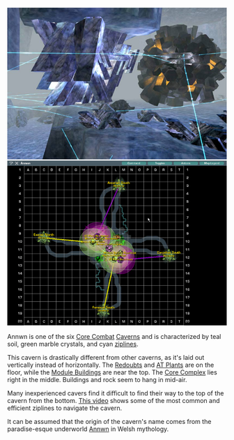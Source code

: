 ![](../images/Annwn.jpg "fig:Annwn.jpg") ![](../images/AnnwnMap.jpg "fig:AnnwnMap.jpg")

Annwn is one of the six [Core Combat](../items/Core_Combat.md)
[Caverns](Caverns.md) and is characterized by teal soil, green
marble crystals, and cyan [ziplines](../items/Zipline.md).

This cavern is drastically different from other caverns, as it's laid
out vertically instead of horizontally. The
[Redoubts](Redoubt.md) and [AT Plants](AT_Plant.md) are
on the floor, while the [Module Buildings](Module_Building.md)
are near the top. The [Core Complex](Core_Complex.md) lies right
in the middle. Buildings and rock seem to hang in mid-air.

Many inexperienced cavers find it difficult to find their way to the top
of the cavern from the bottom. [This
video](http://www.youtube.com/watch?v=VNGul7wCayw) shows some of the
most common and efficient ziplines to navigate the cavern.

It can be assumed that the origin of the cavern's name comes from the
paradise-esque underworld [Annwn](http://en.wikipedia.org/wiki/Annwyn)
in Welsh mythology.

<!--[Category:Locations](../Category:Locations.md)-->

